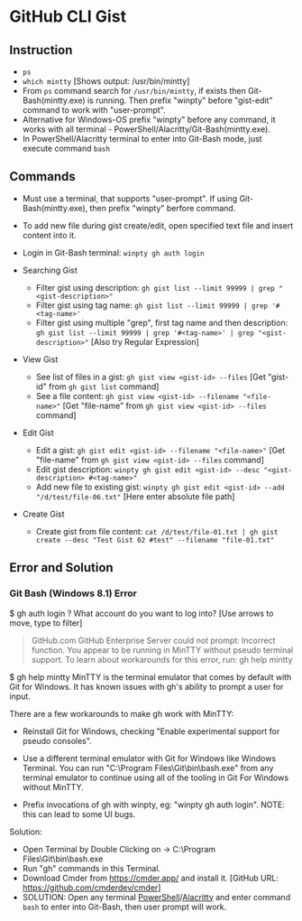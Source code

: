 # GitHub CLI Gist

## Instruction
* `ps`
* `which mintty` [Shows output: /usr/bin/mintty]
* From `ps` command search for `/usr/bin/mintty`, if exists then Git-Bash(mintty.exe) is running. Then prefix "winpty" before "gist-edit" command to work with "user-prompt".
* Alternative for Windows-OS prefix "winpty" before any command, it works with all terminal - PowerShell/Alacritty/Git-Bash(mintty.exe).
* In PowerShell/Alacritty terminal to enter into Git-Bash mode, just execute command `bash`

## Commands
* Must use a terminal, that supports "user-prompt". If using Git-Bash(mintty.exe), then prefix "winpty" berfore command.
* To add new file during gist create/edit, open specified text file and insert content into it.
* Login in Git-Bash terminal: `winpty gh auth login`
* Searching Gist
  * Filter gist using description: `gh gist list --limit 99999 | grep "<gist-description>"`
  * Filter gist using tag name: `gh gist list --limit 99999 | grep '#<tag-name>'`
  * Filter gist using multiple "grep", first tag name and then description: `gh gist list --limit 99999 | grep '#<tag-name>' | grep "<gist-description>"` [Also try Regular Expression]
  
* View Gist
  * See list of files in a gist: `gh gist view <gist-id> --files` [Get "gist-id" from `gh gist list` command]
  * See a file content: `gh gist view <gist-id> --filename "<file-name>"` [Get "file-name" from `gh gist view <gist-id> --files` command]
  
* Edit Gist
  * Edit a gist: `gh gist edit <gist-id> --filename "<file-name>"` [Get "file-name" from `gh gist view <gist-id> --files` command]
  * Edit gist description: `winpty gh gist edit <gist-id> --desc "<gist-description> #<tag-name>"`
  * Add new file to existing gist: `winpty gh gist edit <gist-id> --add "/d/test/file-06.txt"` [Here enter absolute file path]
  
* Create Gist
  * Create gist from file content: `cat /d/test/file-01.txt | gh gist create --desc "Test Gist 02 #test" --filename "file-01.txt"`

## Error and Solution
### Git Bash (Windows 8.1) Error
$ gh auth login
? What account do you want to log into?  [Use arrows to move, type to filter]
> GitHub.com
  GitHub Enterprise Server
could not prompt: Incorrect function.
You appear to be running in MinTTY without pseudo terminal support.
To learn about workarounds for this error, run:  gh help mintty


$ gh help mintty
MinTTY is the terminal emulator that comes by default with Git
for Windows. It has known issues with gh's ability to prompt a
user for input.

There are a few workarounds to make gh work with MinTTY:

- Reinstall Git for Windows, checking "Enable experimental support for pseudo consoles".

- Use a different terminal emulator with Git for Windows like Windows Terminal.
  You can run "C:\Program Files\Git\bin\bash.exe" from any terminal emulator to continue
  using all of the tooling in Git For Windows without MinTTY.

- Prefix invocations of gh with winpty, eg: "winpty gh auth login".
  NOTE: this can lead to some UI bugs.

Solution:
* Open Terminal by Double Clicking on -> C:\Program Files\Git\bin\bash.exe
* Run "gh" commands in this Terminal.
* Download Cmder from https://cmder.app/ and install it. [GitHub URL: https://github.com/cmderdev/cmder]
* SOLUTION: Open any terminal [PowerShell](https://github.com/PowerShell/PowerShell)/[Alacritty](https://github.com/alacritty/alacritty) and enter command `bash` to enter into Git-Bash, then user prompt will work.

